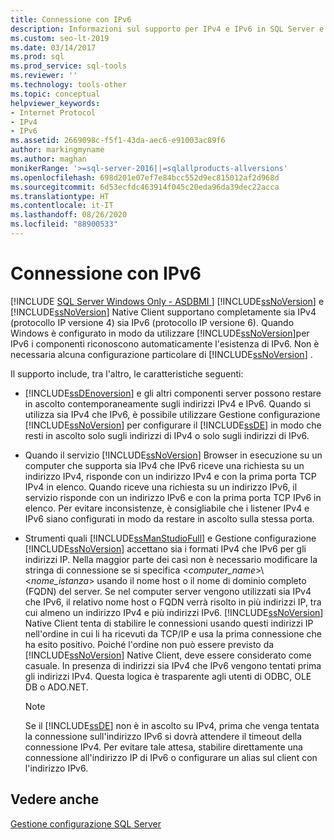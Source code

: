 ```yaml
---
title: Connessione con IPv6
description: Informazioni sul supporto per IPv4 e IPv6 in SQL Server e in SQL Server Native Client e su come configurare il motore di database per l'indirizzo che si vuole usare.
ms.custom: seo-lt-2019
ms.date: 03/14/2017
ms.prod: sql
ms.prod_service: sql-tools
ms.reviewer: ''
ms.technology: tools-other
ms.topic: conceptual
helpviewer_keywords:
- Internet Protocol
- IPv4
- IPv6
ms.assetid: 2669098c-f5f1-43da-aec6-e91003ac89f6
author: markingmyname
ms.author: maghan
monikerRange: '>=sql-server-2016||=sqlallproducts-allversions'
ms.openlocfilehash: 698d201e07ef7e84bcc552d9ec815012af2d968d
ms.sourcegitcommit: 6d53ecfdc463914f045c20eda96da39dec22acca
ms.translationtype: HT
ms.contentlocale: it-IT
ms.lasthandoff: 08/26/2020
ms.locfileid: "88900533"
---
```

# <a name="connecting-using-ipv6"></a>Connessione con IPv6
[!INCLUDE [SQL Server Windows Only - ASDBMI ](../../includes/applies-to-version/sql-windows-only-asdbmi.md)]
  [!INCLUDE[ssNoVersion](../../includes/ssnoversion-md.md)] e [!INCLUDE[ssNoVersion](../../includes/ssnoversion-md.md)] Native Client supportano completamente sia IPv4 (protocollo IP versione 4) sia IPv6 (protocollo IP versione 6). Quando Windows è configurato in modo da utilizzare [!INCLUDE[ssNoVersion](../../includes/ssnoversion-md.md)]per IPv6 i componenti riconoscono automaticamente l'esistenza di IPv6. Non è necessaria alcuna configurazione particolare di [!INCLUDE[ssNoVersion](../../includes/ssnoversion-md.md)] .  
  
 Il supporto include, tra l'altro, le caratteristiche seguenti:  
  
-   [!INCLUDE[ssDEnoversion](../../includes/ssdenoversion-md.md)] e gli altri componenti server possono restare in ascolto contemporaneamente sugli indirizzi IPv4 e IPv6. Quando si utilizza sia IPv4 che IPv6, è possibile utilizzare Gestione configurazione [!INCLUDE[ssNoVersion](../../includes/ssnoversion-md.md)] per configurare il [!INCLUDE[ssDE](../../includes/ssde-md.md)] in modo che resti in ascolto solo sugli indirizzi di IPv4 o solo sugli indirizzi di IPv6.  
  
-   Quando il servizio [!INCLUDE[ssNoVersion](../../includes/ssnoversion-md.md)] Browser in esecuzione su un computer che supporta sia IPv4 che IPv6 riceve una richiesta su un indirizzo IPv4, risponde con un indirizzo IPv4 e con la prima porta TCP IPv4 in elenco. Quando riceve una richiesta su un indirizzo IPv6, il servizio risponde con un indirizzo IPv6 e con la prima porta TCP IPv6 in elenco. Per evitare inconsistenze, è consigliabile che i listener IPv4 e IPv6 siano configurati in modo da restare in ascolto sulla stessa porta.  
  
-   Strumenti quali [!INCLUDE[ssManStudioFull](../../includes/ssmanstudiofull-md.md)] e Gestione configurazione [!INCLUDE[ssNoVersion](../../includes/ssnoversion-md.md)] accettano sia i formati IPv4 che IPv6 per gli indirizzi IP. Nella maggior parte dei casi non è necessario modificare la stringa di connessione se si specifica \<*computer_name*>\\<*nome_istanza*> usando il nome host o il nome di dominio completo (FQDN) del server. Se nel computer server vengono utilizzati sia IPv4 che IPv6, il relativo nome host o FQDN verrà risolto in più indirizzi IP, tra cui almeno un indirizzo IPv4 e più indirizzi IPv6. [!INCLUDE[ssNoVersion](../../includes/ssnoversion-md.md)] Native Client tenta di stabilire le connessioni usando questi indirizzi IP nell'ordine in cui li ha ricevuti da TCP/IP e usa la prima connessione che ha esito positivo. Poiché l'ordine non può essere previsto da [!INCLUDE[ssNoVersion](../../includes/ssnoversion-md.md)] Native Client, deve essere considerato come casuale. In presenza di indirizzi sia IPv4 che IPv6 vengono tentati prima gli indirizzi IPv4. Questa logica è trasparente agli utenti di ODBC, OLE DB o ADO.NET.  
  
    > [!NOTE]  
    >  Se il [!INCLUDE[ssDE](../../includes/ssde-md.md)] non è in ascolto su IPv4, prima che venga tentata la connessione sull'indirizzo IPv6 si dovrà attendere il timeout della connessione IPv4. Per evitare tale attesa, stabilire direttamente una connessione all'indirizzo IP di IPv6 o configurare un alias sul client con l'indirizzo IPv6.  
  
## <a name="see-also"></a>Vedere anche  
 [Gestione configurazione SQL Server](../../relational-databases/sql-server-configuration-manager.md)  
  
  
